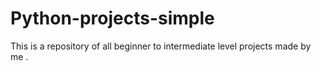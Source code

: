 # Python-projects-simple
This is a repository of all beginner to intermediate level projects made by me .
